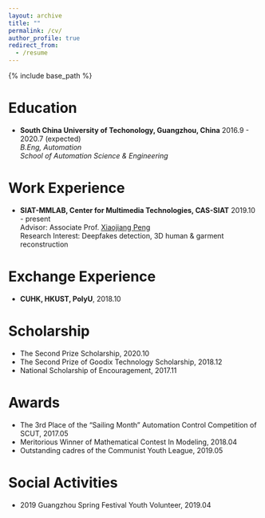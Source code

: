 ```yaml
---
layout: archive
title: ""
permalink: /cv/
author_profile: true
redirect_from:
  - /resume
---
```


{% include base_path %}

# Education 

* **South China University of Techonology, Guangzhou, China** 2016.9 - 2020.7 (expected)  
*B.Eng, Automation*  
*School of Automation Science & Engineering*

# Work Experience

* **SIAT-MMLAB, Center for Multimedia Technologies, CAS-SIAT** 2019.10 - present  
Advisor: Associate Prof. [Xiaojiang Peng](https://pengxj.github.io/)  
Research Interest: Deepfakes detection, 3D human & garment reconstruction

# Exchange Experience

* **CUHK, HKUST, PolyU**, 2018.10

# Scholarship
* The Second Prize Scholarship, 2020.10
* The Second Prize of Goodix Technology Scholarship, 2018.12
* National Scholarship of Encouragement, 2017.11

# Awards

* The 3rd Place of the “Sailing Month” Automation Control Competition of SCUT, 2017.05
* Meritorious Winner of Mathematical Contest In Modeling, 2018.04
* Outstanding cadres of the Communist Youth League, 2019.05

# Social Activities

* 2019 Guangzhou Spring Festival Youth Volunteer, 2019.04
